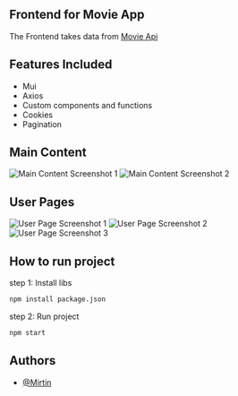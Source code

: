 ## Frontend for Movie App

The Frontend takes data from [Movie Api](https://github.com/Mirtin/movie-api)

## Features Included
- Mui
- Axios
- Custom components and functions
- Cookies
- Pagination


## Main Content

![Main Content Screenshot 1](https://github.com/user-attachments/assets/04325a3b-85b1-4f8f-af4b-f900ba8f4922)
![Main Content Screenshot 2](https://github.com/user-attachments/assets/f48c9599-ef55-48e6-8bc2-af965c6a6816)

## User Pages

![User Page Screenshot 1](https://github.com/user-attachments/assets/2e177803-1d44-4935-a864-82c58a7e2a3f)
![User Page Screenshot 2](https://github.com/user-attachments/assets/37983975-6aea-4e42-a2da-205fa97b5f13)
![User Page Screenshot 3](https://github.com/user-attachments/assets/75072be4-a4b7-4a6c-b1e8-361f06658b07)


## How to run project
step 1: Install libs
```sh
npm install package.json
```
step 2: Run project
```sh
npm start
```

## Authors

- [@Mirtin](https://www.github.com/Mirtin)
